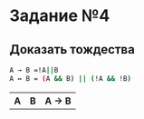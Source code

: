 # Задание №4

## Доказать тождества

```sh
А → В =!A||B
А ↔︎ В = (A && B) || (!A && !B)
```

<table>
    <tr>
        <th>A</th>
        <th>B</th>
        <th>А → В</th>
    </tr>
</table>
